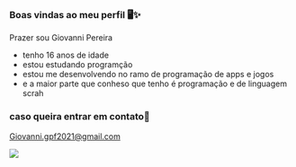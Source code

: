 ### Boas vindas ao meu perfil 🖥️✨

Prazer sou Giovanni Pereira


- tenho 16 anos de idade
- estou estudando programção
- estou me desenvolvendo no ramo de programação de apps e jogos
- e a maior parte que conheso que tenho é programação e de linguagem scrah

### caso queira entrar em contato📧

Giovanni.gpf2021@gmail.com

![](https://c.tenor.com/cs0KmBfnVYQAAAAd/tenor.gif)

